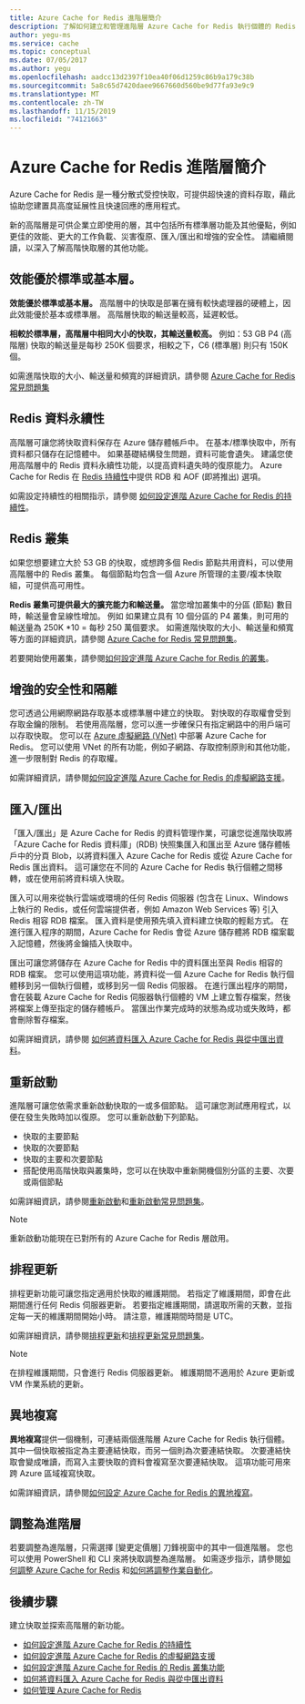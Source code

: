 ```yaml
---
title: Azure Cache for Redis 進階層簡介
description: 了解如何建立和管理進階層 Azure Cache for Redis 執行個體的 Redis 持續性、Redis 叢集和 VNET 支援
author: yegu-ms
ms.service: cache
ms.topic: conceptual
ms.date: 07/05/2017
ms.author: yegu
ms.openlocfilehash: aadcc13d2397f10ea40f06d1259c86b9a179c38b
ms.sourcegitcommit: 5a8c65d7420daee9667660d560be9d77fa93e9c9
ms.translationtype: MT
ms.contentlocale: zh-TW
ms.lasthandoff: 11/15/2019
ms.locfileid: "74121663"
---
```

# <a name="introduction-to-the-azure-cache-for-redis-premium-tier"></a>Azure Cache for Redis 進階層簡介
Azure Cache for Redis 是一種分散式受控快取，可提供超快速的資料存取，藉此協助您建置具高度延展性且快速回應的應用程式。 

新的高階層是可供企業立即使用的層，其中包括所有標準層功能及其他優點，例如更佳的效能、更大的工作負載、災害復原、匯入/匯出和增強的安全性。 請繼續閱讀，以深入了解高階快取層的其他功能。

## <a name="better-performance-compared-to-standard-or-basic-tier"></a>效能優於標準或基本層。
**效能優於標準或基本層。** 高階層中的快取是部署在擁有較快處理器的硬體上，因此效能優於基本或標準層。 高階層快取的輸送量較高，延遲較低。 

**相較於標準層，高階層中相同大小的快取，其輸送量較高。** 例如：53 GB P4 (高階層) 快取的輸送量是每秒 250K 個要求，相較之下，C6 (標準層) 則只有 150K 個。

如需進階快取的大小、輸送量和頻寬的詳細資訊，請參閱 [Azure Cache for Redis 常見問題集](cache-faq.md#what-azure-cache-for-redis-offering-and-size-should-i-use)

## <a name="redis-data-persistence"></a>Redis 資料永續性
高階層可讓您將快取資料保存在 Azure 儲存體帳戶中。 在基本/標準快取中，所有資料都只儲存在記憶體中。 如果基礎結構發生問題，資料可能會遺失。 建議您使用高階層中的 Redis 資料永續性功能，以提高資料遺失時的復原能力。 Azure Cache for Redis 在 [Redis 持續性](https://redis.io/topics/persistence)中提供 RDB 和 AOF (即將推出) 選項。 

如需設定持續性的相關指示，請參閱 [如何設定進階 Azure Cache for Redis 的持續性](cache-how-to-premium-persistence.md)。

## <a name="redis-cluster"></a>Redis 叢集
如果您想要建立大於 53 GB 的快取，或想跨多個 Redis 節點共用資料，可以使用高階層中的 Redis 叢集。 每個節點均包含一個 Azure 所管理的主要/複本快取組，可提供高可用性。 

**Redis 叢集可提供最大的擴充能力和輸送量。** 當您增加叢集中的分區 (節點) 數目時，輸送量會呈線性增加。 例如 如果建立具有 10 個分區的 P4 叢集，則可用的輸送量為 250K *10 = 每秒 250 萬個要求。 如需進階快取的大小、輸送量和頻寬等方面的詳細資訊，請參閱 [Azure Cache for Redis 常見問題集](cache-faq.md#what-azure-cache-for-redis-offering-and-size-should-i-use)。

若要開始使用叢集，請參閱[如何設定進階 Azure Cache for Redis 的叢集](cache-how-to-premium-clustering.md)。

## <a name="enhanced-security-and-isolation"></a>增強的安全性和隔離
您可透過公用網際網路存取基本或標準層中建立的快取。 對快取的存取權會受到存取金鑰的限制。 若使用高階層，您可以進一步確保只有指定網路中的用戶端可以存取快取。 您可以在 [Azure 虛擬網路 (VNet)](https://azure.microsoft.com/services/virtual-network/) 中部署 Azure Cache for Redis。 您可以使用 VNet 的所有功能，例如子網路、存取控制原則和其他功能，進一步限制對 Redis 的存取權。

如需詳細資訊，請參閱[如何設定進階 Azure Cache for Redis 的虛擬網路支援](cache-how-to-premium-vnet.md)。

## <a name="importexport"></a>匯入/匯出
「匯入/匯出」是 Azure Cache for Redis 的資料管理作業，可讓您從進階快取將「Azure Cache for Redis 資料庫」(RDB) 快照集匯入和匯出至 Azure 儲存體帳戶中的分頁 Blob，以將資料匯入 Azure Cache for Redis 或從 Azure Cache for Redis 匯出資料。 這可讓您在不同的 Azure Cache for Redis 執行個體之間移轉，或在使用前將資料填入快取。

匯入可以用來從執行雲端或環境的任何 Redis 伺服器 (包含在 Linux、Windows 上執行的 Redis，或任何雲端提供者，例如 Amazon Web Services 等) 引入 Redis 相容 RDB 檔案。 匯入資料是使用預先填入資料建立快取的輕鬆方式。 在進行匯入程序的期間，Azure Cache for Redis 會從 Azure 儲存體將 RDB 檔案載入記憶體，然後將金鑰插入快取中。

匯出可讓您將儲存在 Azure Cache for Redis 中的資料匯出至與 Redis 相容的 RDB 檔案。 您可以使用這項功能，將資料從一個 Azure Cache for Redis 執行個體移到另一個執行個體，或移到另一個 Redis 伺服器。 在進行匯出程序的期間，會在裝載 Azure Cache for Redis 伺服器執行個體的 VM 上建立暫存檔案，然後將檔案上傳至指定的儲存體帳戶。 當匯出作業完成時的狀態為成功或失敗時，都會刪除暫存檔案。

如需詳細資訊，請參閱 [如何將資料匯入 Azure Cache for Redis 與從中匯出資料](cache-how-to-import-export-data.md)。

## <a name="reboot"></a>重新啟動
進階層可讓您依需求重新啟動快取的一或多個節點。 這可讓您測試應用程式，以便在發生失敗時加以復原。 您可以重新啟動下列節點。

* 快取的主要節點
* 快取的次要節點
* 快取的主要和次要節點
* 搭配使用高階快取與叢集時，您可以在快取中重新開機個別分區的主要、次要或兩個節點

如需詳細資訊，請參閱[重新啟動](cache-administration.md#reboot)和[重新啟動常見問題集](cache-administration.md#reboot-faq)。

>[!NOTE]
>重新啟動功能現在已對所有的 Azure Cache for Redis 層啟用。
>
>

## <a name="schedule-updates"></a>排程更新
排程更新功能可讓您指定適用於快取的維護期間。 若指定了維護期間，即會在此期間進行任何 Redis 伺服器更新。 若要指定維護期間，請選取所需的天數，並指定每一天的維護期間開始小時。 請注意，維護期間時間是 UTC。 

如需詳細資訊，請參閱[排程更新](cache-administration.md#schedule-updates)和[排程更新常見問題集](cache-administration.md#schedule-updates-faq)。

> [!NOTE]
> 在排程維護期間，只會進行 Redis 伺服器更新。 維護期間不適用於 Azure 更新或 VM 作業系統的更新。
> 
> 

## <a name="geo-replication"></a>異地複寫

**異地複寫**提供一個機制，可連結兩個進階層 Azure Cache for Redis 執行個體。 其中一個快取被指定為主要連結快取，而另一個則為次要連結快取。 次要連結快取會變成唯讀，而寫入主要快取的資料會複寫至次要連結快取。 這項功能可用來跨 Azure 區域複寫快取。

如需詳細資訊，請參閱[如何設定 Azure Cache for Redis 的異地複寫](cache-how-to-geo-replication.md)。


## <a name="to-scale-to-the-premium-tier"></a>調整為進階層
若要調整為進階層，只需選擇 [變更定價層] 刀鋒視窗中的其中一個進階層。 您也可以使用 PowerShell 和 CLI 來將快取調整為進階層。 如需逐步指示，請參閱[如何調整 Azure Cache for Redis](cache-how-to-scale.md) 和[如何將調整作業自動化](cache-how-to-scale.md#how-to-automate-a-scaling-operation)。

## <a name="next-steps"></a>後續步驟
建立快取並探索高階層的新功能。

* [如何設定進階 Azure Cache for Redis 的持續性](cache-how-to-premium-persistence.md)
* [如何設定進階 Azure Cache for Redis 的虛擬網路支援](cache-how-to-premium-vnet.md)
* [如何設定進階 Azure Cache for Redis 的 Redis 叢集功能](cache-how-to-premium-clustering.md)
* [如何將資料匯入 Azure Cache for Redis 與從中匯出資料](cache-how-to-import-export-data.md)
* [如何管理 Azure Cache for Redis](cache-administration.md)

